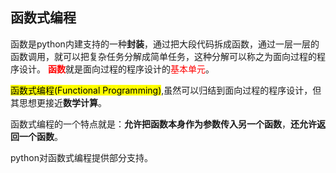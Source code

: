 ## 函数式编程
函数是python内建支持的一种**封装**，通过把大段代码拆成函数，通过一层一层的函数调用，就可以把复杂任务分解成简单任务，这种分解可以称之为面向过程的程序设计。
<font color = red>**函数**</font>就是面向过程的程序设计的<font color = red>基本单元</font>。

<mark>函数式编程(Functional Programming)</mark>,虽然可以归结到面向过程的程序设计，但其思想更接近**数学计算**。

函数式编程的一个特点就是：**允许把函数本身作为参数传入另一个函数**，**还允许返回一个函数**。

python对函数式编程提供部分支持。

